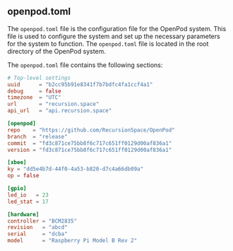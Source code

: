 ## openpod.toml

The `openpod.toml` file is the configuration file for the OpenPod system. This file is used to configure the system and set up the necessary parameters for the system to function. The `openpod.toml` file is located in the root directory of the OpenPod system.

The `openpod.toml` file contains the following sections:

```toml
# Top-level settings
uuid      = "b2cc95b91e8341f7b7bdfc4fa1ccf4a1"
debug     = false
timezone  = "UTC"
url       = "recursion.space"
api_url   = "api.recursion.space"

[openpod]
repo    = "https://github.com/RecursionSpace/OpenPod"
branch  = "release"
commit  = "fd3c871ce75bb8f6c717c651ff0129d00af836a1"
version = "fd3c871ce75bb8f6c717c651ff0129d00af836a1"

[xbee]
ky = "dd5e4b7d-44f0-4a53-b820-d7c4a66db09a"
op = false

[gpio]
led_io   = 23
led_stat = 17

[hardware]
controller = "BCM2835"
revision   = "abcd"
serial     = "dcba"
model      = "Raspberry Pi Model B Rev 2"
```
